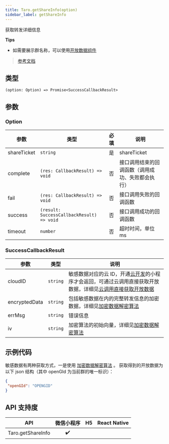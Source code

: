 ```yaml
---
title: Taro.getShareInfo(option)
sidebar_label: getShareInfo
---
```


获取转发详细信息

**Tips**
- 如需要展示群名称，可以使用[开放数据组件](https://developers.weixin.qq.com/miniprogram/dev/component/open-ability/open-data.html)

> [参考文档](https://developers.weixin.qq.com/miniprogram/dev/api/share/wx.getShareInfo.html)

## 类型

```tsx
(option: Option) => Promise<SuccessCallbackResult>
```

## 参数

### Option

<table>
  <thead>
    <tr>
      <th>参数</th>
      <th>类型</th>
      <th style="text-align:center">必填</th>
      <th>说明</th>
    </tr>
  </thead>
  <tbody>
    <tr>
      <td>shareTicket</td>
      <td><code>string</code></td>
      <td style="text-align:center">是</td>
      <td>shareTicket</td>
    </tr>
    <tr>
      <td>complete</td>
      <td><code>(res: CallbackResult) =&gt; void</code></td>
      <td style="text-align:center">否</td>
      <td>接口调用结束的回调函数（调用成功、失败都会执行）</td>
    </tr>
    <tr>
      <td>fail</td>
      <td><code>(res: CallbackResult) =&gt; void</code></td>
      <td style="text-align:center">否</td>
      <td>接口调用失败的回调函数</td>
    </tr>
    <tr>
      <td>success</td>
      <td><code>(result: SuccessCallbackResult) =&gt; void</code></td>
      <td style="text-align:center">否</td>
      <td>接口调用成功的回调函数</td>
    </tr>
    <tr>
      <td>timeout</td>
      <td><code>number</code></td>
      <td style="text-align:center">否</td>
      <td>超时时间，单位 ms</td>
    </tr>
  </tbody>
</table>

### SuccessCallbackResult

<table>
  <thead>
    <tr>
      <th>参数</th>
      <th>类型</th>
      <th>说明</th>
    </tr>
  </thead>
  <tbody>
    <tr>
      <td>cloudID</td>
      <td><code>string</code></td>
      <td>敏感数据对应的云 ID，开通<a href="https://developers.weixin.qq.com/miniprogram/dev/wxcloud/basis/getting-started.html">云开发</a>的小程序才会返回，可通过云调用直接获取开放数据，详细见<a href="https://developers.weixin.qq.com/miniprogram/dev/framework/open-ability/signature.html#method-cloud">云调用直接获取开放数据</a></td>
    </tr>
    <tr>
      <td>encryptedData</td>
      <td><code>string</code></td>
      <td>包括敏感数据在内的完整转发信息的加密数据，详细见<a href="https://developers.weixin.qq.com/miniprogram/dev/framework/open-ability/signature.html">加密数据解密算法</a></td>
    </tr>
    <tr>
      <td>errMsg</td>
      <td><code>string</code></td>
      <td>错误信息</td>
    </tr>
    <tr>
      <td>iv</td>
      <td><code>string</code></td>
      <td>加密算法的初始向量，详细见<a href="https://developers.weixin.qq.com/miniprogram/dev/framework/open-ability/signature.html">加密数据解密算法</a></td>
    </tr>
  </tbody>
</table>

## 示例代码

敏感数据有两种获取方式，一是使用 [加密数据解密算法]((open-ability/signature#加密数据解密算法)) 。
获取得到的开放数据为以下 json 结构（其中 openGId 为当前群的唯一标识）：
```json
{
 "openGId": "OPENGID"
}
```

## API 支持度

| API | 微信小程序 | H5 | React Native |
| :---: | :---: | :---: | :---: |
| Taro.getShareInfo | ✔️ |  |  |
